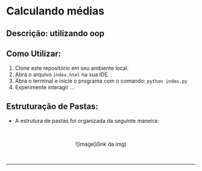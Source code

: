 # Calculando médias



## Descrição: utilizando oop

## Como Utilizar:

1. Clone este repositório em seu ambiente local.
2. Abra o arquivo `index.html` na sua IDE.
3. Abra o terminal e inicie o programa com o comando: `python index.py`
4. Experimente interagir ... 


## Estruturação de Pastas:

- A estrutura de pastas foi organizada da seguinte maneira:



</br>
<div style="text-align:center;">

![image](link da img)

</br>

---
